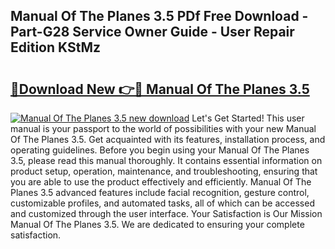 ## Manual Of The Planes 3.5 PDf Free Download - Part-G28 Service Owner Guide - User Repair Edition KStMz

# <h2><a href="http://cf18572.oget.top/?id=Manual+Of+The+Planes+3.5">🔗Download New 👉🔴 Manual Of The Planes 3.5</a></h2>

[![Manual Of The Planes 3.5 new download](https://i.imgur.com/5g1atiW.png)](http://cf18572.oget.top/?id=Manual+Of+The+Planes+3.5)
Let's Get Started! This user manual is your passport to the world of possibilities with your new Manual Of The Planes 3.5. Get acquainted with its features, installation process, and operating guidelines. Before you begin using your Manual Of The Planes 3.5, please read this manual thoroughly. It contains essential information on product setup, operation, maintenance, and troubleshooting, ensuring that you are able to use the product effectively and efficiently. Manual Of The Planes 3.5 advanced features include facial recognition, gesture control, customizable profiles, and automated tasks, all of which can be accessed and customized through the user interface. Your Satisfaction is Our Mission Manual Of The Planes 3.5. We are dedicated to ensuring your complete satisfaction.
